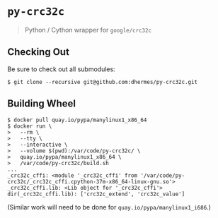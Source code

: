 # `py-crc32c`

> Python / Cython wrapper for `google/crc32c`

## Checking Out

Be sure to check out all submodules:

```
$ git clone --recursive git@github.com:dhermes/py-crc32c.git
```

## Building Wheel

```
$ docker pull quay.io/pypa/manylinux1_x86_64
$ docker run \
>   --rm \
>   --tty \
>   --interactive \
>   --volume $(pwd):/var/code/py-crc32c/ \
>   quay.io/pypa/manylinux1_x86_64 \
>   /var/code/py-crc32c/build.sh
...
_crc32c_cffi: <module '_crc32c_cffi' from '/var/code/py-crc32c/_crc32c_cffi.cpython-37m-x86_64-linux-gnu.so'>
_crc32c_cffi.lib: <Lib object for '_crc32c_cffi'>
dir(_crc32c_cffi.lib): ['crc32c_extend', 'crc32c_value']
```

(Similar work will need to be done for `quay.io/pypa/manylinux1_i686`.)
